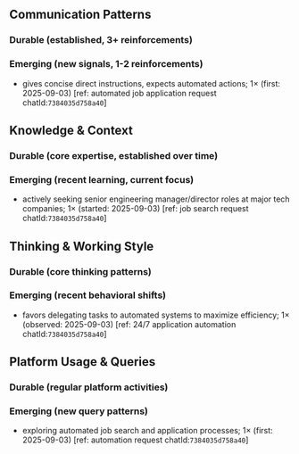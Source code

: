 ## Communication Patterns
### Durable (established, 3+ reinforcements)

### Emerging (new signals, 1-2 reinforcements)
- gives concise direct instructions, expects automated actions; 1× (first: 2025-09-03) [ref: automated job application request chatId:`7384035d758a40`]

## Knowledge & Context
### Durable (core expertise, established over time)

### Emerging (recent learning, current focus)
- actively seeking senior engineering manager/director roles at major tech companies; 1× (started: 2025-09-03) [ref: job search request chatId:`7384035d758a40`]

## Thinking & Working Style
### Durable (core thinking patterns)

### Emerging (recent behavioral shifts)
- favors delegating tasks to automated systems to maximize efficiency; 1× (observed: 2025-09-03) [ref: 24/7 application automation chatId:`7384035d758a40`]

## Platform Usage & Queries
### Durable (regular platform activities)

### Emerging (new query patterns)
- exploring automated job search and application processes; 1× (first: 2025-09-03) [ref: automation request chatId:`7384035d758a40`]